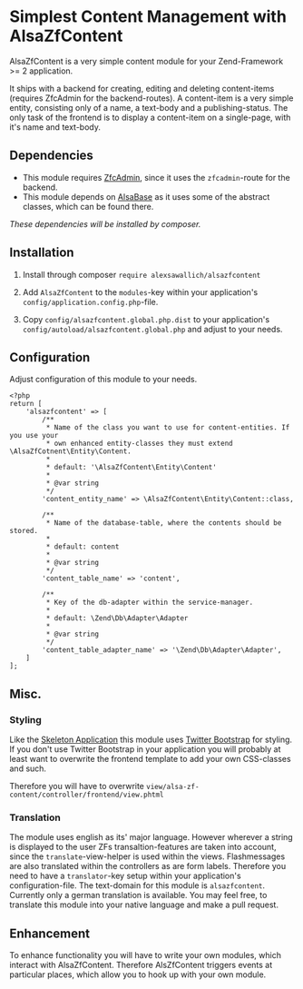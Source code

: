 # Simplest Content Management with AlsaZfContent
AlsaZfContent is a very simple content module for your Zend-Framework >= 2 application.

It ships with a backend for creating, editing and deleting content-items (requires ZfcAdmin for the backend-routes).
A content-item is a very simple entity, consisting only of a name, a text-body and a publishing-status.
The only task of the frontend is to display a content-item on a single-page, with it's name and text-body.

## Dependencies
* This module requires [ZfcAdmin](https://github.com/ZF-Commons/ZfcAdmin), since it uses the `zfcadmin`-route for the backend.
* This module depends on [AlsaBase](https://github.com/alexsawallich/AlsaBase) as it uses some of the abstract classes, which can be found there.

*These dependencies will be installed by composer.*

## Installation
1. Install through composer `require alexsawallich/alsazfcontent`

2. Add `AlsaZfContent` to the `modules`-key within your application's `config/application.config.php`-file.

3. Copy `config/alsazfcontent.global.php.dist` to your application's `config/autoload/alsazfcontent.global.php` and adjust to your needs.

## Configuration
Adjust configuration of this module to your needs.

	<?php
	return [
	    'alsazfcontent' => [
	        /**
	         * Name of the class you want to use for content-entities. If you use your
	         * own enhanced entity-classes they must extend \AlsaZfCotnent\Entity\Content.
	         * 
	         * default: '\AlsaZfContent\Entity\Content'
	         * 
	         * @var string
	         */
	        'content_entity_name' => \AlsaZfContent\Entity\Content::class,
	        
	        /**
	         * Name of the database-table, where the contents should be stored.
	         * 
	         * default: content
	         * 
	         * @var string
	         */
	        'content_table_name' => 'content',
	        
	        /**
	         * Key of the db-adapter within the service-manager.
	         * 
	         * default: \Zend\Db\Adapter\Adapter
	         * 
	         * @var string
	         */
	        'content_table_adapter_name' => '\Zend\Db\Adapter\Adapter',
	    ]
	];

## Misc.

### Styling
Like the [Skeleton Application](https://github.com/zendframework/ZendSkeletonApplication) this module uses
[Twitter Bootstrap](http://getbootstrap.com/) for styling. If you don't use Twitter Bootstrap in your application
you will probably at least want to overwrite the frontend template to add your own CSS-classes and such.

Therefore you will have to overwrite `view/alsa-zf-content/controller/frontend/view.phtml`

### Translation
The module uses english as its' major language. However wherever a string is displayed to the user ZFs transaltion-features
are taken into account, since the `translate`-view-helper is used within the views. Flashmessages are also translated within the
controllers as are form labels. Therefore you need to have a `translator`-key setup within your application's configuration-file. The text-domain for
this module is `alsazfcontent`. Currently only a german translation is available. You may feel free, to translate this module into your
native language and make a pull request.

## Enhancement
To enhance functionality you will have to write your own modules, which interact with AlsaZfContent. Therefore
AlsZfContent triggers events at particular places, which allow you to hook up with your own module.